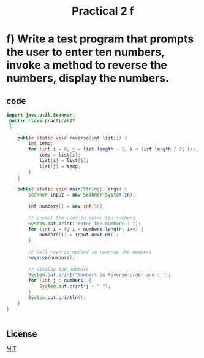<h1 align="center" style="margin-top: 0px;">
Practical 2 f 
</h1>

#		f) Write a test program that prompts the user to enter ten numbers, invoke a  method to reverse the numbers, display the numbers. 	
## code 

```java
import java.util.Scanner;
 public class practical2f
 {
 
    public static void reverse(int list[]) {
        int temp;
        for (int i = 0, j = list.length - 1; i < list.length / 2; i++, j--) {
            temp = list[i];
            list[i] = list[j];
            list[j] = temp;
        }
    }
 
    public static void main(String[] args) {
        Scanner input = new Scanner(System.in);
 
        int numbers[] = new int[10];
 
        // prompt the user to enter ten numbers
        System.out.print("Enter ten numbers : ");
        for (int i = 0; i < numbers.length; i++) {
            numbers[i] = input.nextInt();
        }
 
        // Call reverse nethod to reverse the numbers
        reverse(numbers);
 
        // display the numbers
        System.out.print("Numbers in Reverse order are : ");
        for (int j : numbers) {
            System.out.print(j + " ");
        }
        System.out.println();
    }
}
 

```

## License
[MIT](https://hiren14.github.io/java_lab_050/LICENSE)